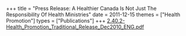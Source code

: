 +++
title = "Press Release: A Healthier Canada Is Not Just The Responsibility Of Health Ministries"
date = 2011-12-15
themes = ["Health Promotion"]
types = ["Publications"]
+++
[2.40.2-Health\_Promotion\_Traditional\_Release\_Dec2010\_ENG.pdf](/files/2.40.2-Health_Promotion_Traditional_Release_Dec2010_ENG.pdf)
